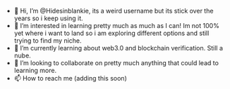 - 👋 Hi, I’m @Hidesinblankie, its a weird username but its stick over the years so i keep using it.
- 👀 I’m interested in learning pretty much as much as I can! Im not 100% yet where i want to land so i am exploring different options and still trying to find my niche.
- 🌱 I’m currently learning about web3.0 and blockchain verification. Still a nube.
- 💞️ I’m looking to collaborate on pretty much anything that could lead to learning more.
- 📫 How to reach me (adding this soon)

<!---
Hidesinblankie/Hidesinblankie is a ✨ special ✨ repository because its `README.md` (this file) appears on your GitHub profile.
You can click the Preview link to take a look at your changes.
--->
